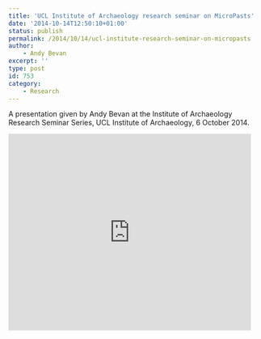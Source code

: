 ```yaml
---
title: 'UCL Institute of Archaeology research seminar on MicroPasts'
date: '2014-10-14T12:50:10+01:00'
status: publish
permalink: /2014/10/14/ucl-institute-research-seminar-on-micropasts
author: 
    - Andy Bevan
excerpt: ''
type: post
id: 753
category:
    - Research
---
```

A presentation given by Andy Bevan at the Institute of Archaeology Research Seminar Series, UCL Institute of Archaeology, 6 October 2014.

<iframe allowfullscreen="allowfullscreen" frameborder="0" height="389" loading="lazy" src="https://docs.google.com/presentation/d/1F_lc0Y1xx89OhVZjiVkzmRzQjMk3o_i7zHGXcGNlEME/embed?start=true&loop=false&delayms=3000" width="480"></iframe>